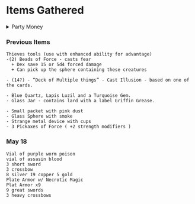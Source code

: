 # Items Gathered

<details> 
<summary> Party Money </summary>

</details> 


### Previous Items


```
Thieves tools (use with enhanced ability for advantage) 
-(2) Beads of Force - casts fear
  + Dex save 15 or 5d4 forced damage
  + Can pick up the sphere containing these creatures

- (14?) - “Deck of Multiple things” - Cast Illusion - based on one of the cards. 

- Blue Quartz, Lapis Luzil and a Turquoise Gem. 
- Glass Jar - contains lard with a label Griffin Grease.  

- Small packet with pink dust
- Glass Sphere with smoke 
- Strange metal device with cups
- 3 Pickaxes of Force ( +2 strength modifiers )
```


### May 18 

```
Vial of purple worm poison
vial of assasin blood
3 short sword
3 crossbow
8 silver 19 copper 5 gold
Plate Armor w/ Necrotic Magic
Plat Armor x9
9 great swords
3 heavy crossbows
```

